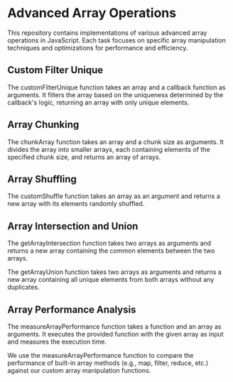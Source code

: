 # Advanced Array Operations
This repository contains implementations of various advanced array operations in JavaScript. Each task focuses on specific array manipulation techniques and optimizations for performance and efficiency.

## Custom Filter Unique
The customFilterUnique function takes an array and a callback function as arguments. It filters the array based on the uniqueness determined by the callback's logic, returning an array with only unique elements.

## Array Chunking
The chunkArray function takes an array and a chunk size as arguments. It divides the array into smaller arrays, each containing elements of the specified chunk size, and returns an array of arrays.

## Array Shuffling
The customShuffle function takes an array as an argument and returns a new array with its elements randomly shuffled.

## Array Intersection and Union
The getArrayIntersection function takes two arrays as arguments and returns a new array containing the common elements between the two arrays.

The getArrayUnion function takes two arrays as arguments and returns a new array containing all unique elements from both arrays without any duplicates.

## Array Performance Analysis
The measureArrayPerformance function takes a function and an array as arguments. It executes the provided function with the given array as input and measures the execution time.

We use the measureArrayPerformance function to compare the performance of built-in array methods (e.g., map, filter, reduce, etc.) against our custom array manipulation functions.
